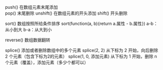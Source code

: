 push() 在数组元素末尾添加  
pop() 末尾删除
unshift() 在数组元素的开头添加
shift() 开头删除

sort() 数组按照所给条件排序
sort(function(a, b){return a.属性 - b.属性})
a-b：从小到大   b-a：从大到小

reverse() 数组数据翻转

splice() 添加或者删除数组中的多个元素
splice(2, 2) 从下标为 2 开始，向后删除 2 个元素（包含下标为2的元素）
splice(1, 0, 添加元素) 从下标为 1 开始，删除 n 个元素（覆盖），添加元素（多少个都可以）
